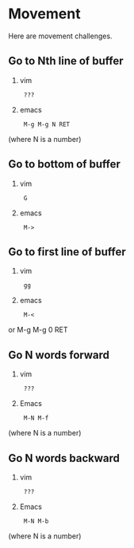 Movement
========

Here are movement challenges.

Go to Nth line of buffer
--------------------------

1. vim

        ???

1. emacs

        M-g M-g N RET

(where N is a number)
        

Go to bottom of buffer
----------------------

1. vim

        G

1. emacs

        M->

Go to first line of buffer
--------------------------

1. vim

        gg

1. emacs

        M-<
or
        M-g M-g 0 RET
        
Go N words forward
------------------

1. vim

        ???

2. Emacs

        M-N M-f
        
(where N is a number)

Go N words backward
------------------

1. vim

        ???

2. Emacs

        M-N M-b
        
(where N is a number)
